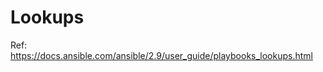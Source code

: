 Lookups
=================
Ref: https://docs.ansible.com/ansible/2.9/user_guide/playbooks_lookups.html


